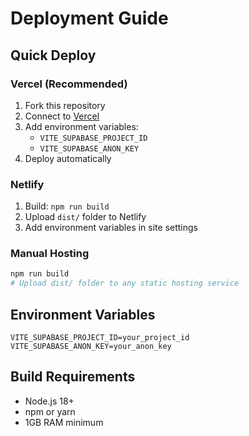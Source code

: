 # Deployment Guide

## Quick Deploy

### Vercel (Recommended)
1. Fork this repository
2. Connect to [Vercel](https://vercel.com)
3. Add environment variables:
   - `VITE_SUPABASE_PROJECT_ID`
   - `VITE_SUPABASE_ANON_KEY`
4. Deploy automatically

### Netlify
1. Build: `npm run build`
2. Upload `dist/` folder to Netlify
3. Add environment variables in site settings

### Manual Hosting
```bash
npm run build
# Upload dist/ folder to any static hosting service
```

## Environment Variables
```env
VITE_SUPABASE_PROJECT_ID=your_project_id
VITE_SUPABASE_ANON_KEY=your_anon_key
```

## Build Requirements
- Node.js 18+
- npm or yarn
- 1GB RAM minimum